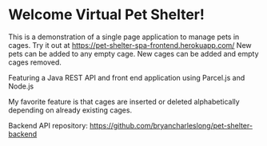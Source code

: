 # Welcome Virtual Pet Shelter!

This is a demonstration of a single page application to manage pets in cages. 
Try it out at https://pet-shelter-spa-frontend.herokuapp.com/
New pets can be added to any empty cage. New cages can be added and empty cages removed.

Featuring a Java REST API and front end application using Parcel.js and Node.js

My favorite feature is that cages are inserted or deleted alphabetically depending on already existing cages.

Backend API repository: https://github.com/bryancharleslong/pet-shelter-backend
